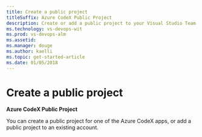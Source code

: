 ```yaml
---
title: Create a public project
titleSuffix: Azure CodeX Public Project  
description: Create or add a public project to your Visual Studio Team Services account 
ms.technology: vs-devops-wit
ms.prod: vs-devops-alm
ms.assetid: 
ms.manager: douge
ms.author: kaelli
ms.topic: get-started-article
ms.date: 01/05/2018
---
```


# Create a public project

**Azure CodeX Public Project**  

You can create a public project for one of the Azure CodeX apps, or add a public project to an existing account. 





 